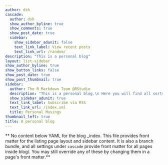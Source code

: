 ```yaml
---
author: dsh
cascade:
  author: dsh
  show_author_byline: true
  show_comments: true
  show_post_date: true
  sidebar:
    show_sidebar_adunit: false
    text_link_label: View recent posts
    text_link_url: /random/
description: "This is a personal blog"
layout: list-sidebar
show_author_byline: true
show_button_links: false
show_post_date: true
show_post_thumbnail: true
sidebar:
  author: The R Markdown Team @RStudio
  description: "This is a personal blog.\n Here you will find all sorts of writings."
  show_sidebar_adunit: true
  text_link_label: Subscribe via RSS
  text_link_url: /index.xml
  title: Personal Musings
thumbnail_left: true
title: A personal blog
---
```


** No content below YAML for the blog _index. This file provides front matter for the listing page layout and sidebar content. It is also a branch bundle, and all settings under `cascade` provide front matter for all pages inside blog/. You may still override any of these by changing them in a page's front matter.**
